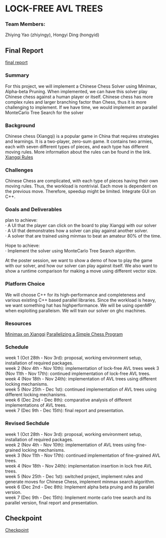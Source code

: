 # LOCK-FREE AVL TREES
### Team Members: 
Zhiying Yao (zhiyingy), Hongyi Ding (hongyid)

## Final Report
[final report](https://github.com/zhiyingy/zhiyingy.github.io/blob/zhiyingy-proposal/final.md)

### Summary

For this project, we will implement a Chinese Chess Solver using Minimax, Alpha-beta Pruning. When implemented, we can have this solver play Chinese chess against a human player or itself. Chinese chess has more complex rules and larger branching factor than Chess, thus it is more challenging to implement. If we have time, we would implement an parallel MonteCarlo Tree Search for the solver

### Background

Chinese chess (Xiangqi) is a popular game in China that requires strategies and learnings.
It is a two-player, zero-sum game. It contains two armies, each with seven different types
of pieces, and each type has different moving rules. More information about the rules can
be found in the link.
[Xiangqi Rules](https://en.wikipedia.org/wiki/Xiangqi)

### Challenges
Chinese Chess are complicated, with each type of pieces having their own moving rules.
Thus, the workload is nontrivial.
Each move is dependent on the previous move. Therefore, speedup might be limited.
Integrate GUI on C++.

### Goals and Deliverables

plan to achieve: <br />
· A UI that the player can click on the board to play Xiangqi with our solver <br />
· A UI that demonstrates how a solver can play against another solver. <br />
· A solver that are trained using minmax to beat an amateur 80% of the time. 

Hope to achieve: <br />
· Implement the solver using MonteCarlo Tree Search algorithm.

At the poster session, we want to show a demo of how to play the game with our solver,
and how our solver can play against itself. We also want to show a runtime comparison for
making a move using different vector size.

### Platform Choice
We will choose C++ for its high-performance and completeness and various existing C++
based parallel libraries. Since the workload is heavy, we want something hat has highperformance.
We will be using openMP when exploiting paralleism. We will train our solver on ghc
machines.

### Resources
[Minimax on Xiangqi](http://stanford.edu/~dengl11/resource/doc/221-Report.pdf)
[Parallelizing a Simple Chess Program](https://pdfs.semanticscholar.org/8e1b/da134a45bd362c61827e99fd1e2cb624079d.pdf)

### Schedule
week 1 (Oct 28th - Nov 3rd): proposal, working environment setup, installation of required packages. <br />
week 2 (Nov 4th - Nov 10th): implementation of lock-free AVL trees
week 3 (Nov 11th - Nov 17th): continued implementation of lock-free AVL trees.<br />
week 4 (Nov 18th - Nov 24th): implementation of AVL trees using different locking mechanisms.<br />
week 5 (Nov 25th - Dec 1st): continued implementation of AVL trees using different locking mechanisms.<br />
week 6 (Dec 2nd - Dec 8th): comparative analysis of different implementations of AVL trees. <br />
week 7 (Dec 9th - Dec 15th): final report and presentation.<br />

### Revised Sechdule
week 1 (Oct 28th - Nov 3rd): proposal, working environment setup, installation of required packages. <br />
week 2 (Nov 4th - Nov 10th): implementation of AVL trees using fine-grained locking mechanisms.<br />
week 3 (Nov 11th - Nov 17th): continued implementation of fine-grained AVL trees.<br />
week 4 (Nov 18th - Nov 24th): implementation insertion in lock free AVL trees.<br />
week 5 (Nov 25th - Dec 1st): switched project, implement rules and generate moves for Chinese Chess, implement minmax search algorithm.<br />
week 6 (Dec 2nd - Dec 8th): Implement alpha beta pruing and its parallel version. <br />
week 7 (Dec 9th - Dec 15th): Implement monte carlo tree search and its parallel version, final report and presentation.<br />

## Checkpoint
[Checkpoint](https://github.com/zhiyingy/zhiyingy.github.io/blob/master/checkpoint.md)
